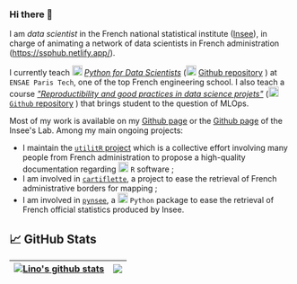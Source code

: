 ### Hi there 👋

I am _data scientist_ in the French national statistical institute ([Insee](https://www.insee.fr/fr/accueil)), in charge of animating a network of data scientists in French administration (https://ssphub.netlify.app/).

I currently teach <img height="18" width="18" src="https://cdn.simpleicons.org/python/00ccff99" /> [*Python for Data Scientists*](https://pythonds.linogaliana.fr/) 
(<img height="18" width="18" src="https://cdn.simpleicons.org/github/00ccff99" /> [Github repository](https://github.com/linogaliana/python-datascientist) <a href="https://github.com/linogaliana/python-datascientist" class="github"><i class="fab fa-github"></i></a>)
at `ENSAE Paris Tech`,
one of the top French engineering school.
I also teach a course [_"Reproductibility and good practices in data science projets"_](https://ensae-reproductibilite.netlify.app/)
(<img height="18" width="18" src="https://cdn.simpleicons.org/python/00ccff99" /> [`Github` repository](https://github.com/linogaliana/ensae-reproductibilite-website) <a href="https://github.com/linogaliana/ensae-reproductibilite-website" class="github"><i class="fab fa-github"></i></a>)
that brings student to the question of MLOps.

Most of my work is available on my [Github page](https://github.com/linogaliana) or
the [Github page](https://github.com/inseefrlab)
of the Insee's Lab. Among my main ongoing projects:

- I maintain the [`utilitR` project](https://www.utilitr.org/) which is a collective effort involving many people from French administration to propose a high-quality documentation regarding <img height="18" width="18" src="https://cdn.simpleicons.org/r/00ccff99" /> `R` software ;
- I am involved in [`cartiflette`](https://github.com/InseeFrLab/cartiflette), a project to ease the retrieval of French administrative borders for mapping ;
- I am involved in [`pynsee`](https://github.com/InseeFrLab/pynsee), a <img height="18" width="18" src="https://cdn.simpleicons.org/python/00ccff99" /> `Python` package to ease the retrieval of French official statistics produced by Insee.

## :chart_with_upwards_trend: GitHub Stats 

| <a href="https://github.com/anuraghazra/github-readme-stats"><img align="center" src="https://github-readme-stats.vercel.app/api?username=linogaliana&show_icons=true&include_all_commits=true&theme=algolia&hide_border=true" alt="Lino's github stats" /></a> | <a href="https://github.com/anuraghazra/github-readme-stats"><img align="center" src="https://github-readme-stats.vercel.app/api/top-langs/?username=linogaliana&layout=compact&theme=algolia&hide_border=true&hide=javascript,html" /></a> |
| ------------- | ------------- |


<!--
**linogaliana/linogaliana** is a ✨ _special_ ✨ repository because its `README.md` (this file) appears on your GitHub profile.

Here are some ideas to get you started:

- 🔭 I’m currently working on ...
- 🌱 I’m currently learning ...
- 👯 I’m looking to collaborate on ...
- 🤔 I’m looking for help with ...
- 💬 Ask me about ...
- 📫 How to reach me: ...
- 😄 Pronouns: ...
- ⚡ Fun fact: ...
-->
